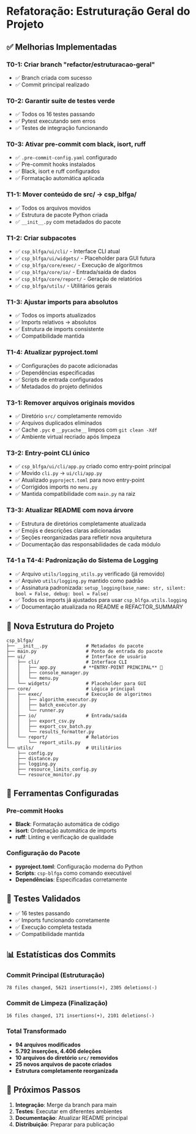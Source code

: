 # Refatoração: Estruturação Geral do Projeto

## ✅ Melhorias Implementadas

### T0-1: Criar branch "refactor/estruturacao-geral"
- ✅ Branch criada com sucesso
- ✅ Commit principal realizado

### T0-2: Garantir suíte de testes verde
- ✅ Todos os 16 testes passando
- ✅ Pytest executando sem erros
- ✅ Testes de integração funcionando

### T0-3: Ativar pre-commit com black, isort, ruff
- ✅ `.pre-commit-config.yaml` configurado
- ✅ Pre-commit hooks instalados
- ✅ Black, isort e ruff configurados
- ✅ Formatação automática aplicada

### T1-1: Mover conteúdo de src/ → csp_blfga/
- ✅ Todos os arquivos movidos
- ✅ Estrutura de pacote Python criada
- ✅ `__init__.py` com metadados do pacote

### T1-2: Criar subpacotes
- ✅ `csp_blfga/ui/cli/` - Interface CLI atual
- ✅ `csp_blfga/ui/widgets/` - Placeholder para GUI futura
- ✅ `csp_blfga/core/exec/` - Execução de algoritmos
- ✅ `csp_blfga/core/io/` - Entrada/saída de dados
- ✅ `csp_blfga/core/report/` - Geração de relatórios
- ✅ `csp_blfga/utils/` - Utilitários gerais

### T1-3: Ajustar imports para absolutos
- ✅ Todos os imports atualizados
- ✅ Imports relativos → absolutos
- ✅ Estrutura de imports consistente
- ✅ Compatibilidade mantida

### T1-4: Atualizar pyproject.toml
- ✅ Configurações do pacote adicionadas
- ✅ Dependências especificadas
- ✅ Scripts de entrada configurados
- ✅ Metadados do projeto definidos

### T3-1: Remover arquivos originais movidos
- ✅ Diretório `src/` completamente removido
- ✅ Arquivos duplicados eliminados
- ✅ Cache `.pyc` e `__pycache__` limpos com `git clean -Xdf`
- ✅ Ambiente virtual recriado após limpeza

### T3-2: Entry-point CLI único
- ✅ `csp_blfga/ui/cli/app.py` criado como entry-point principal
- ✅ Movido `cli.py` → `ui/cli/app.py`
- ✅ Atualizado `pyproject.toml` para novo entry-point
- ✅ Corrigidos imports no `menu.py`
- ✅ Mantida compatibilidade com `main.py` na raiz

### T3-3: Atualizar README com nova árvore
- ✅ Estrutura de diretórios completamente atualizada
- ✅ Emojis e descrições claras adicionadas
- ✅ Seções reorganizadas para refletir nova arquitetura
- ✅ Documentação das responsabilidades de cada módulo

### T4-1 a T4-4: Padronização do Sistema de Logging
- ✅ Arquivo `utils/logging_utils.py` verificado (já removido)
- ✅ Arquivo `utils/logging.py` mantido como padrão
- ✅ Assinatura padronizada: `setup_logging(base_name: str, silent: bool = False, debug: bool = False)`
- ✅ Todos os imports já ajustados para usar `csp_blfga.utils.logging`
- ✅ Documentação atualizada no README e REFACTOR_SUMMARY

## 📁 Nova Estrutura do Projeto

```
csp_blfga/
├── __init__.py              # Metadados do pacote
├── main.py                  # Ponto de entrada do pacote
├── ui/                      # Interface de usuário
│   ├── cli/                 # Interface CLI
│   │   ├── app.py          # **ENTRY-POINT PRINCIPAL** 🚀
│   │   ├── console_manager.py
│   │   └── menu.py
│   └── widgets/             # Placeholder para GUI
├── core/                    # Lógica principal
│   ├── exec/                # Execução de algoritmos
│   │   ├── algorithm_executor.py
│   │   ├── batch_executor.py
│   │   └── runner.py
│   ├── io/                  # Entrada/saída
│   │   ├── export_csv.py
│   │   ├── export_csv_batch.py
│   │   └── results_formatter.py
│   └── report/              # Relatórios
│       └── report_utils.py
└── utils/                   # Utilitários
    ├── config.py
    ├── distance.py
    ├── logging.py
    ├── resource_limits_config.py
    └── resource_monitor.py
```

## 🔧 Ferramentas Configuradas

### Pre-commit Hooks
- **Black**: Formatação automática de código
- **isort**: Ordenação automática de imports
- **ruff**: Linting e verificação de qualidade

### Configuração do Pacote
- **pyproject.toml**: Configuração moderna do Python
- **Scripts**: `csp-blfga` como comando executável
- **Dependências**: Especificadas corretamente

## 🧪 Testes Validados

- ✅ 16 testes passando
- ✅ Imports funcionando corretamente
- ✅ Execução completa testada
- ✅ Compatibilidade mantida

## 📊 Estatísticas dos Commits

### Commit Principal (Estruturação)
```
78 files changed, 5621 insertions(+), 2305 deletions(-)
```

### Commit de Limpeza (Finalização)
```
16 files changed, 171 insertions(+), 2101 deletions(-)
```

### Total Transformado
- **94 arquivos modificados**
- **5.792 inserções, 4.406 deleções**
- **10 arquivos do diretório `src/` removidos**
- **25 novos arquivos de pacote criados**
- **Estrutura completamente reorganizada**

## 🚀 Próximos Passos

1. **Integração**: Merge da branch para main
2. **Testes**: Executar em diferentes ambientes
3. **Documentação**: Atualizar README principal
4. **Distribuição**: Preparar para publicação
